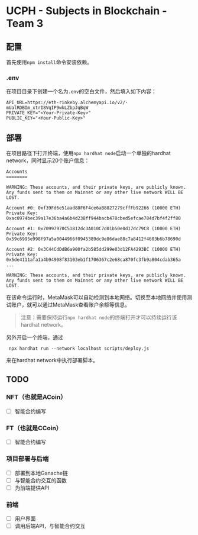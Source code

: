 # UCPH - Subjects in Blockchain - Team 3

## 配置
首先使用`npm install`命令安装依赖。

### .env
在项目目录下创建一个名为`.env`的空白文件，然后填入如下内容：
```
API_URL=https://eth-rinkeby.alchemyapi.io/v2/-mUalRDBIm_xtrI8VqIP9wkLZbpJqBqW
PRIVATE_KEY="<Your-Private-Key>"
PUBLIC_KEY="<Your-Public-Key>"
```


## 部署
在项目路径下打开终端，使用`npx hardhat node`启动一个单独的hardhat network，同时显示20个账户信息：
```
Accounts
========

WARNING: These accounts, and their private keys, are publicly known.
Any funds sent to them on Mainnet or any other live network WILL BE LOST.

Account #0: 0xf39Fd6e51aad88F6F4ce6aB8827279cffFb92266 (10000 ETH)
Private Key: 0xac0974bec39a17e36ba4a6b4d238ff944bacb478cbed5efcae784d7bf4f2ff80

Account #1: 0x70997970C51812dc3A010C7d01b50e0d17dc79C8 (10000 ETH)
Private Key: 0x59c6995e998f97a5a0044966f0945389dc9e86dae88c7a8412f4603b6b78690d

Account #2: 0x3C44CdDdB6a900fa2b585dd299e03d12FA4293BC (10000 ETH)
Private Key: 0x5de4111afa1a4b94908f83103eb1f1706367c2e68ca870fc3fb9a804cdab365a
...

WARNING: These accounts, and their private keys, are publicly known.
Any funds sent to them on Mainnet or any other live network WILL BE LOST.
```

在该命令运行时，MetaMask可以自动检测到本地网络。切换至本地网络并使用测试账户，就可以通过MetaMask查看账户余额等信息。

> 注意：需要保持运行`npx hardhat node`的终端打开才可以持续运行该hardhat network。

另外开启一个终端，通过
```
 npx hardhat run --network localhost scripts/deploy.js
```
来在hardhat network中执行部署脚本。

## TODO
### NFT（也就是ACoin）
- [ ] 智能合约编写

### FT（也就是CCoin）
- [ ] 智能合约编写

### 项目部署与后端
- [ ] 部署到本地Ganache链
- [ ] 与智能合约交互的函数
- [ ] 为前端提供API

### 前端
- [ ] 用户界面
- [ ] 调用后端API，与智能合约交互